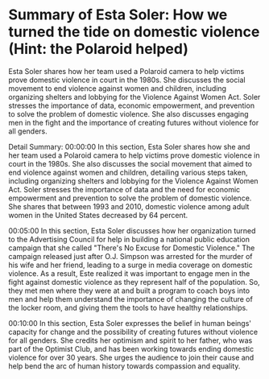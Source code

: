 # Summary of Esta Soler: How we turned the tide on domestic violence (Hint: the Polaroid helped)

Esta Soler shares how her team used a Polaroid camera to help victims prove domestic violence in court in the 1980s. She discusses the social movement to end violence against women and children, including organizing shelters and lobbying for the Violence Against Women Act. Soler stresses the importance of data, economic empowerment, and prevention to solve the problem of domestic violence. She also discusses engaging men in the fight and the importance of creating futures without violence for all genders.

Detail Summary: 
00:00:00
In this section, Esta Soler shares how she and her team used a Polaroid camera to help victims prove domestic violence in court in the 1980s. She also discusses the social movement that aimed to end violence against women and children, detailing various steps taken, including organizing shelters and lobbying for the Violence Against Women Act. Soler stresses the importance of data and the need for economic empowerment and prevention to solve the problem of domestic violence. She shares that between 1993 and 2010, domestic violence among adult women in the United States decreased by 64 percent.

00:05:00
In this section, Esta Soler discusses how her organization turned to the Advertising Council for help in building a national public education campaign that she called "There's No Excuse for Domestic Violence." The campaign released just after O.J. Simpson was arrested for the murder of his wife and her friend, leading to a surge in media coverage on domestic violence. As a result, Este realized it was important to engage men in the fight against domestic violence as they represent half of the population. So, they met men where they were at and built a program to coach boys into men and help them understand the importance of changing the culture of the locker room, and giving them the tools to have healthy relationships.

00:10:00
In this section, Esta Soler expresses the belief in human beings' capacity for change and the possibility of creating futures without violence for all genders. She credits her optimism and spirit to her father, who was part of the Optimist Club, and has been working towards ending domestic violence for over 30 years. She urges the audience to join their cause and help bend the arc of human history towards compassion and equality.

